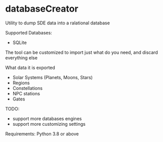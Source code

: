# databaseCreator

Utility to dump SDE data into a ralational database

Supported Databases:

  * SQLite

The tool can be customized to import just what do you need, and discard everything else

What data it is exported

  * Solar Systems (Planets, Moons, Stars)
  * Regions
  * Constellations
  * NPC stations
  * Gates

TODO:

  * support more databases engines
  * support more customizing settings

Requirements:
  Python 3.8 or above
  
